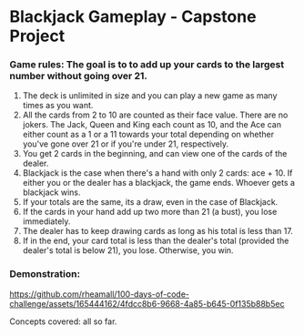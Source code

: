 # Blackjack Gameplay - Capstone Project

### Game rules: The goal is to to add up your cards to the largest number without going over 21.
1. The deck is unlimited in size and you can play a new game as many times as you want. 
2. All the cards from 2 to 10 are counted as their face value. There are no jokers. The Jack, Queen and King each count as 10, and the Ace can either count as a 1 or a 11 towards your total depending on whether you've gone over 21 or if you're under 21, respectively.
3. You get 2 cards in the beginning, and can view one of the cards of the dealer.
4. Blackjack is the case when there's a hand with only 2 cards: ace + 10. If either you or the dealer has a blackjack, the game ends. Whoever gets a blackjack wins.
5. If your totals are the same, its a draw, even in the case of Blackjack.
6. If the cards in your hand add up two more than 21 (a bust), you lose immediately.
7. The dealer has to keep drawing cards as long as his total is less than 17.
8. If in the end, your card total is less than the dealer's total (provided the dealer's total is below 21), you lose. Otherwise, you win.

### Demonstration: 
https://github.com/rheamall/100-days-of-code-challenge/assets/165444162/4fdcc8b6-9668-4a85-b645-0f135b88b5ec

Concepts covered: all so far.
